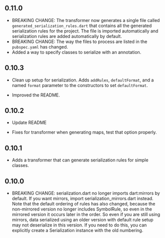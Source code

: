 ## 0.11.0
  * BREAKING CHANGE: The transformer now generates a single file called
    `generated_serialization_rules.dart` that contains all the generated
    serialization rules for the project. The file is imported automatically and
    serialization rules are added automatically by default.
  * BREAKING CHANGE: The way the files to process are listed in the
    `pubspec.yaml` has changed.
  * Added a way to specify classes to serialize with an annotation.

## 0.10.3
  * Clean up setup for serialization. Adds `addRules`,
    `defaultFormat`, and a named `format` parameter to
    the constructors to set `defaultFormat`.

  * Improved the README.

## 0.10.2

  * Update README

  * Fixes for transformer when generating maps, test that option properly.

## 0.10.1

  * Adds a transformer that can generate serialization rules for simple
    classes.

## 0.10.0

  * BREAKING CHANGE: serialization.dart no longer imports dart:mirrors by
    default. If you want mirrors, import serialization_mirrors.dart instead.
    Note that the default ordering of rules has also changed, because the
    non-mirrored version no longer includes SymbolRule, so even in the
    mirrored version it occurs later in the order. So even if you are still
    using mirrors, data serialized using an older version with default rule
    setup may not deserialize in this version. If you need to do this, you
    can explicitly create a Serialization instance with the old numbering.
